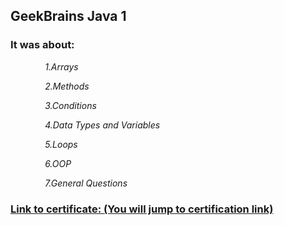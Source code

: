 ## GeekBrains Java 1

### It was about:

&nbsp; &nbsp; &nbsp; &nbsp; &nbsp; &nbsp; &nbsp; *1.Arrays*

&nbsp; &nbsp; &nbsp; &nbsp; &nbsp; &nbsp; &nbsp; *2.Methods*

&nbsp; &nbsp; &nbsp; &nbsp; &nbsp; &nbsp; &nbsp; *3.Conditions*

&nbsp; &nbsp; &nbsp; &nbsp; &nbsp; &nbsp; &nbsp; *4.Data Types and Variables*

&nbsp; &nbsp; &nbsp; &nbsp; &nbsp; &nbsp; &nbsp; *5.Loops*

&nbsp; &nbsp; &nbsp; &nbsp; &nbsp; &nbsp; &nbsp; *6.OOP*

&nbsp; &nbsp; &nbsp; &nbsp; &nbsp; &nbsp; &nbsp; *7.General Questions*

### [Link to certificate: (You will jump to certification link)](https://gb.ru/certificates/1134931) 
